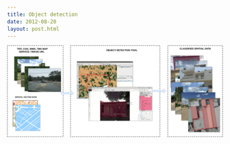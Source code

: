 ```yaml
---
title: Object detection
date: 2012-08-20
layout: post.html
---
```


![image](/assets/images/object-detection.png)
